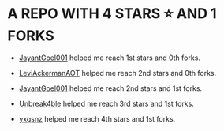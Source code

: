 # A REPO WITH 4 STARS ⭐️ AND 1 FORKS







 - [JayantGoel001](https://github.com/JayantGoel001) helped me reach 1st stars and 0th forks.







 - [LeviAckermanAOT](https://github.com/LeviAckermanAOT) helped me reach 2nd stars and 0th forks.







 - [JayantGoel001](https://github.com/JayantGoel001) helped me reach 2nd stars and 1st forks.







 - [Unbreak4ble](https://github.com/Unbreak4ble) helped me reach 3rd stars and 1st forks.

 - [yxqsnz](https://github.com/yxqsnz) helped me reach 4th stars and 1st forks.